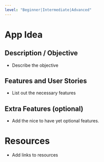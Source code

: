 ```yaml
---
level: "Beginner|Intermediate|Advanced"
---
```


# App Idea

## Description / Objective

- Describe the objective

## Features and User Stories

- List out the necessary features

## Extra Features (optional)

- Add the nice to have yet optional features.

# Resources

- Add links to resources
